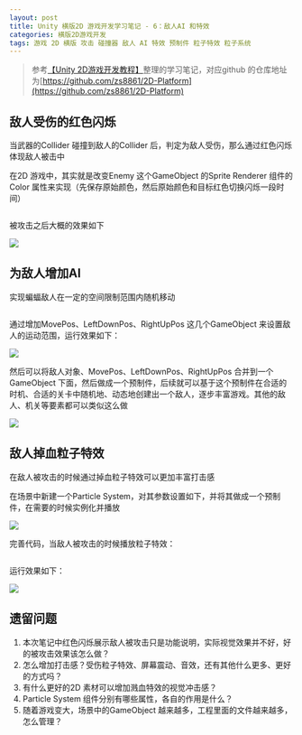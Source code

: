 ```yaml
---
layout: post
title: Unity 横版2D 游戏开发学习笔记 - 6：敌人AI 和特效
categories: 横版2D游戏开发
tags: 游戏 2D 横版 攻击 碰撞器 敌人 AI 特效 预制件 粒子特效 粒子系统
---
```


>参考[【Unity 2D游戏开发教程】](https://www.bilibili.com/video/BV1sE411L7kV)整理的学习笔记，对应github 的仓库地址为[https://github.com/zs8861/2D-Platform](https://github.com/zs8861/2D-Platform)

## 敌人受伤的红色闪烁

当武器的Collider 碰撞到敌人的Collider 后，判定为敌人受伤，那么通过红色闪烁体现敌人被击中

在2D 游戏中，其实就是改变Enemy 这个GameObject 的Sprite Renderer 组件的Color 属性来实现（先保存原始颜色，然后原始颜色和目标红色切换闪烁一段时间）

```c#

```

被攻击之后大概的效果如下

![](../media/image/2024-11-02/.gif)

## 为敌人增加AI

实现蝙蝠敌人在一定的空间限制范围内随机移动

```c#

```

通过增加MovePos、LeftDownPos、RightUpPos 这几个GameObject 来设置敌人的运动范围，运行效果如下：

![](../media/image/2024-11-02/.gif)

然后可以将敌人对象、MovePos、LeftDownPos、RightUpPos 合并到一个GameObject 下面，然后做成一个预制件，后续就可以基于这个预制件在合适的时机、合适的关卡中随机地、动态地创建出一个敌人，逐步丰富游戏。其他的敌人、机关等要素都可以类似这么做

![](../media/image/2024-11-02/.png)

## 敌人掉血粒子特效

在敌人被攻击的时候通过掉血粒子特效可以更加丰富打击感

在场景中新建一个Particle System，对其参数设置如下，并将其做成一个预制件，在需要的时候实例化并播放

![](../media/image/2024-11-02/.png)

完善代码，当敌人被攻击的时候播放粒子特效：

```c#

```

运行效果如下：

![](../media/image/2024-11-02/.gif)

## 遗留问题

1. 本次笔记中红色闪烁展示敌人被攻击只是功能说明，实际视觉效果并不好，好的被攻击效果该怎么做？
2. 怎么增加打击感？受伤粒子特效、屏幕震动、音效，还有其他什么更多、更好的方式吗？
3. 有什么更好的2D 素材可以增加溅血特效的视觉冲击感？
4. Particle System 组件分别有哪些属性，各自的作用是什么？
5. 随着游戏变大，场景中的GameObject 越来越多，工程里面的文件越来越多，怎么管理？
